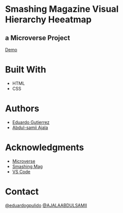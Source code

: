 # Smashing Magazine Visual Hierarchy Heeatmap 

## a Microverse Project

[Demo](https://raw.githack.com/fedgut/smashing_mag_heatmap/work_branch/index.html)

# Built With
- HTML
- CSS

# Authors
- [Eduardo Gutierrez](https://github.com/fedgut)
 - [Abdul-samii Ajala](https://github.com/jalasem)


# Acknowledgments
- [Microverse](https://microverse.org)
- [Smashing Mag](https://www.smashingmagazine.com)
- [VS Code](https://code.visualstudio.com/)

# Contact
 [@eduardogpulido](https://twitter.com/eduardogpulido)
 [@AJALAABDULSAMII](https://twitter.com/AJALAABDULSAMII)

